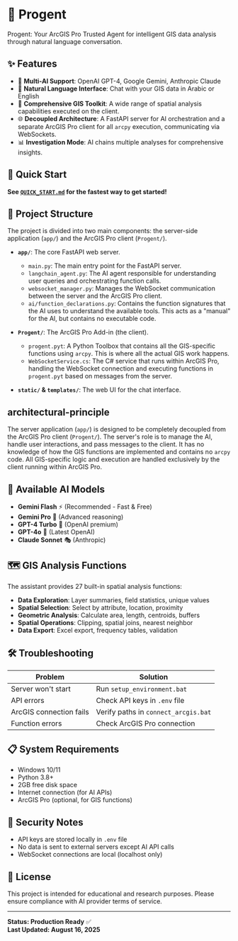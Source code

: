 # 🤖 Progent

Progent: Your ArcGIS Pro Trusted Agent for intelligent GIS data analysis through natural language conversation.

## ✨ Features

- 🧠 **Multi-AI Support**: OpenAI GPT-4, Google Gemini, Anthropic Claude
- 💬 **Natural Language Interface**: Chat with your GIS data in Arabic or English
- 🔧 **Comprehensive GIS Toolkit**: A wide range of spatial analysis capabilities executed on the client.
- 🌐 **Decoupled Architecture**: A FastAPI server for AI orchestration and a separate ArcGIS Pro client for all `arcpy` execution, communicating via WebSockets.
- 📊 **Investigation Mode**: AI chains multiple analyses for comprehensive insights.

## 🚀 Quick Start

**See [`QUICK_START.md`](QUICK_START.md) for the fastest way to get started!**

## 📁 Project Structure

The project is divided into two main components: the server-side application (`app/`) and the ArcGIS Pro client (`Progent/`).

- **`app/`**: The core FastAPI web server.
  - `main.py`: The main entry point for the FastAPI server.
  - `langchain_agent.py`: The AI agent responsible for understanding user queries and orchestrating function calls.
  - `websocket_manager.py`: Manages the WebSocket communication between the server and the ArcGIS Pro client.
  - `ai/function_declarations.py`: Contains the function signatures that the AI uses to understand the available tools. This acts as a "manual" for the AI, but contains no executable code.

- **`Progent/`**: The ArcGIS Pro Add-in (the client).
  - `progent.pyt`: A Python Toolbox that contains all the GIS-specific functions using `arcpy`. This is where all the actual GIS work happens.
  - `WebSocketService.cs`: The C# service that runs within ArcGIS Pro, handling the WebSocket connection and executing functions in `progent.pyt` based on messages from the server.

- **`static/` & `templates/`**: The web UI for the chat interface.

##  architectural-principle

The server application (`app/`) is designed to be completely decoupled from the ArcGIS Pro client (`Progent/`). The server's role is to manage the AI, handle user interactions, and pass messages to the client. It has no knowledge of how the GIS functions are implemented and contains no `arcpy` code. All GIS-specific logic and execution are handled exclusively by the client running within ArcGIS Pro.

## 🔧 Available AI Models

- **Gemini Flash** ⚡ (Recommended - Fast & Free)
- **Gemini Pro** 🧠 (Advanced reasoning)
- **GPT-4 Turbo** 💎 (OpenAI premium)
- **GPT-4o** 🚀 (Latest OpenAI)
- **Claude Sonnet** 🎭 (Anthropic)

## 🗺️ GIS Analysis Functions

The assistant provides 27 built-in spatial analysis functions:

- **Data Exploration**: Layer summaries, field statistics, unique values
- **Spatial Selection**: Select by attribute, location, proximity
- **Geometric Analysis**: Calculate area, length, centroids, buffers
- **Spatial Operations**: Clipping, spatial joins, nearest neighbor
- **Data Export**: Excel export, frequency tables, validation

## 🛠️ Troubleshooting

| Problem | Solution |
|---------|----------|
| Server won't start | Run `setup_environment.bat` |
| API errors | Check API keys in `.env` file |
| ArcGIS connection fails | Verify paths in `connect_arcgis.bat` |
| Function errors | Check ArcGIS Pro connection |

## 📋 System Requirements

- Windows 10/11
- Python 3.8+
- 2GB free disk space
- Internet connection (for AI APIs)
- ArcGIS Pro (optional, for GIS functions)

## 🔐 Security Notes

- API keys are stored locally in `.env` file
- No data is sent to external servers except AI API calls
- WebSocket connections are local (localhost only)

## 📜 License

This project is intended for educational and research purposes. Please ensure compliance with AI provider terms of service.

---

**Status: Production Ready** ✅  
**Last Updated: August 16, 2025**
